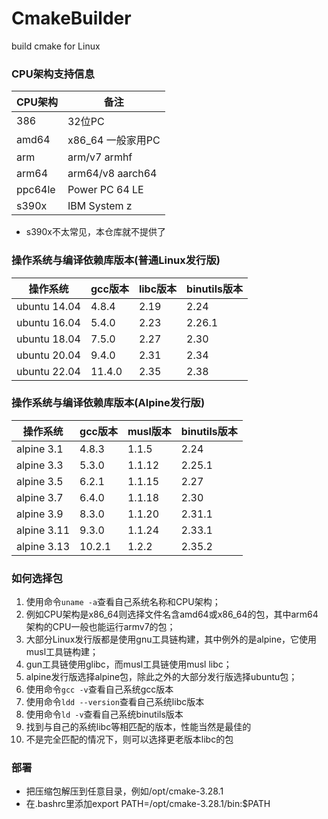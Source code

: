 # CmakeBuilder

build cmake for Linux

### CPU架构支持信息

| CPU架构   | 备注               |
|---------|------------------|
| 386     | 32位PC            |
| amd64   | x86_64 一般家用PC    |
| arm     | arm/v7 armhf     |
| arm64   | arm64/v8 aarch64 |
| ppc64le | Power PC 64 LE   |
| s390x   | IBM System z     |

- s390x不太常见，本仓库就不提供了

### 操作系统与编译依赖库版本(普通Linux发行版)

| 操作系统         | gcc版本  | libc版本 | binutils版本 | 
|--------------|--------|--------|------------|
| ubuntu 14.04 | 4.8.4  | 2.19   | 2.24       |
| ubuntu 16.04 | 5.4.0  | 2.23   | 2.26.1     |
| ubuntu 18.04 | 7.5.0  | 2.27   | 2.30       |
| ubuntu 20.04 | 9.4.0  | 2.31   | 2.34       |
| ubuntu 22.04 | 11.4.0 | 2.35   | 2.38       |

### 操作系统与编译依赖库版本(Alpine发行版)

| 操作系统        | gcc版本  | musl版本 | binutils版本 | 
|-------------|--------|--------|------------|
| alpine 3.1  | 4.8.3  | 1.1.5  | 2.24       |
| alpine 3.3  | 5.3.0  | 1.1.12 | 2.25.1     |
| alpine 3.5  | 6.2.1  | 1.1.15 | 2.27       |
| alpine 3.7  | 6.4.0  | 1.1.18 | 2.30       |
| alpine 3.9  | 8.3.0  | 1.1.20 | 2.31.1     |
| alpine 3.11 | 9.3.0  | 1.1.24 | 2.33.1     |
| alpine 3.13 | 10.2.1 | 1.2.2  | 2.35.2     |

### 如何选择包

1. 使用命令```uname -a```查看自己系统名称和CPU架构；
2. 例如CPU架构是x86_64则选择文件名含amd64或x86_64的包，其中arm64架构的CPU一般也能运行armv7的包；
3. 大部分Linux发行版都是使用gnu工具链构建，其中例外的是alpine，它使用musl工具链构建；
4. gun工具链使用glibc，而musl工具链使用musl libc；
5. alpine发行版选择alpine包，除此之外的大部分发行版选择ubuntu包；
6. 使用命令```gcc -v```查看自己系统gcc版本
7. 使用命令```ldd --version```查看自己系统libc版本
8. 使用命令```ld -v```查看自己系统binutils版本
9. 找到与自己的系统libc等相匹配的版本，性能当然是最佳的
10. 不是完全匹配的情况下，则可以选择更老版本libc的包

### 部署

- 把压缩包解压到任意目录，例如/opt/cmake-3.28.1
- 在.bashrc里添加export PATH=/opt/cmake-3.28.1/bin:$PATH